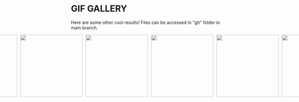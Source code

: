 # GIF GALLERY

Here are some other cool results! Files can be accessed in "git" folder in main branch.

<div style="display: flex; justify-content: center; gap: 10px;">
  <img src="https://github.com/jacko-256/Procedural-AI-Video-Generator-ControlNet/blob/main/git/og.GIF?raw=true" width="200"/>
  <img src="https://github.com/jacko-256/Procedural-AI-Video-Generator-ControlNet/blob/main/git/style13.GIF?raw=true" width="200"/>
  <img src="https://github.com/jacko-256/Procedural-AI-Video-Generator-ControlNet/blob/main/git/bhtosnow.GIF?raw=true" width="200"/>
  <img src="https://github.com/jacko-256/Procedural-AI-Video-Generator-ControlNet/blob/main/git/cmiygl.GIF?raw=true" width="200"/>
  <img src="https://github.com/jacko-256/Procedural-AI-Video-Generator-ControlNet/blob/main/git/flowerboy.GIF?raw=true" width="200"/>
  <img src="https://github.com/jacko-256/Procedural-AI-Video-Generator-ControlNet/blob/main/git/igor.GIF?raw=true" width="200"/>
</div>
